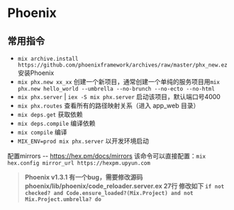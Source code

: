 # Phoenix

## 常用指令
- `mix archive.install https://github.com/phoenixframework/archives/raw/master/phx_new.ez` 安装Phoenix
- `mix phx.new xx_xx` 创建一个新项目，通常创建一个单纯的服务项目用`mix phx.new hello_world --umbrella --no-brunch --no-ecto --no-html`
- `mix phx.server` | `iex -S mix phx.server` 启动该项目，默认端口号4000
- `mix phx.routes` 查看所有的路径映射关系（进入 app_web 目录）
- `mix deps.get` 获取依赖
- `mix deps.compile` 编译依赖
- `mix compile` 编译
- `MIX_ENV=prod mix phx.server` 以开发环境启动

配置mirrors -- https://hex.pm/docs/mirrors
该命令可以直接配置：`mix hex.config mirror_url https://hexpm.upyun.com`

> **Phoenix v1.3.1 有一个bug，需要修改源码 phoenix/lib/phoenix/code_reloader.server.ex 27行 修改如下 `if not checked? and Code.ensure_loaded?(Mix.Project) and not Mix.Project.umbrella? do`**
